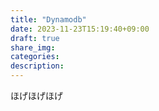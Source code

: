 ```yaml
---
title: "Dynamodb"
date: 2023-11-23T15:19:40+09:00
draft: true
share_img: 
categories: 
description:
---
```


ほげほげほげ